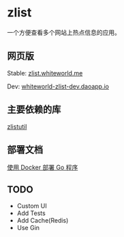 # zlist

一个方便查看多个网站上热点信息的应用。

## 网页版

Stable: [zlist.whiteworld.me](http://zlist.whiteworld.me/)

Dev: [whiteworld-zlist-dev.daoapp.io](http://whiteworld-zlist-dev.daoapp.io/)

## 主要依赖的库

[zlistutil](https://github.com/zlisthq/zlistutil)

## 部署文档

[使用 Docker 部署 Go 程序](http://blog.whiteworld.me/deploy-go-apps-with-docker/)

## TODO

- Custom UI
- Add Tests
- Add Cache(Redis)
- Use Gin
